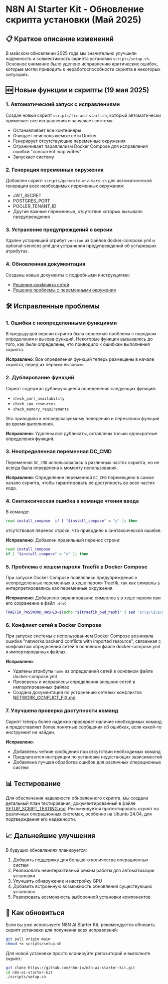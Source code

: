 # N8N AI Starter Kit - Обновление скрипта установки (Май 2025)

## 📋 Краткое описание изменений

В майском обновлении 2025 года мы значительно улучшили надежность и совместимость скрипта установки `scripts/setup.sh`. Основное внимание было уделено исправлению критических ошибок, которые могли приводить к неработоспособности скрипта в некоторых ситуациях.

## 🆕 Новые функции и скрипты (19 мая 2025)

### 1. Автоматический запуск с исправлениями

Создан новый скрипт `scripts/fix-and-start.sh`, который автоматически применяет все исправления и запускает систему:
- Останавливает все контейнеры
- Очищает неиспользуемые сети Docker
- Генерирует отсутствующие переменные окружения
- Ограничивает параллелизм Docker Compose для исправления ошибки "concurrent map writes"
- Запускает систему

### 2. Генерация переменных окружения

Добавлен скрипт `scripts/generate-env-vars.sh` для автоматической генерации всех необходимых переменных окружения:
- JWT_SECRET
- POSTGRES_PORT
- POOLER_TENANT_ID
- Другие важные переменные, отсутствие которых вызывало предупреждения

### 3. Устранение предупреждений о версии

Удален устаревший атрибут `version` из файлов docker-compose.yml и optional-services.yml для устранения предупреждений об устаревших атрибутах.

### 4. Обновленная документация

Созданы новые документы с подробными инструкциями:
- [Решение конфликта сетей](./NETWORK_CONFLICT_FIX.md)
- [Решение проблемы с переменными окружения](./ENV_VARIABLES_FIX.md)

## 🛠️ Исправленные проблемы

### 1. Ошибки с неопределенными функциями

В предыдущей версии скрипта была серьезная проблема с порядком определения и вызова функций. Некоторые функции вызывались до того, как были определены, что приводило к ошибкам выполнения скрипта.

**Исправлено**: Все определения функций теперь размещены в начале скрипта, перед их первым вызовом.

### 2. Дублирование функций

Скрипт содержал дублирующиеся определения следующих функций:
- `check_port_availability`
- `check_cpu_resources`
- `check_memory_requirements`

Это приводило к непредсказуемому поведению и перезаписи функций во время выполнения.

**Исправлено**: Удалены все дубликаты, оставлены только однократные определения функций.

### 3. Неопределенная переменная DC_CMD

Переменная `DC_CMD` использовалась в различных частях скрипта, но не всегда была определена к моменту использования.

**Исправлено**: Определение переменной `DC_CMD` перемещено в самое начало скрипта, чтобы гарантировать её доступность во всех частях кода.

### 4. Синтаксическая ошибка в команде чтения ввода

В команде:
```bash
read install_compose  if [ "$install_compose" = "y" ]; then
```
отсутствовал перенос строки, что приводило к синтаксической ошибке.

**Исправлено**: Добавлен правильный перенос строки:
```bash
read install_compose
if [ "$install_compose" = "y" ]; then
```

### 5. Проблема с хешем пароля Traefik в Docker Compose

При запуске Docker Compose появлялись предупреждения о неопределенных переменных в хеше пароля Traefik, так как символы `$` интерпретировались как переменные окружения.

**Исправлено**: Добавлено экранирование символов `$` в хеше пароля при его сохранении в файл `.env`:
```bash
TRAEFIK_PASSWORD_HASHED=$(echo "${traefik_pwd_hash}" | sed 's/\$/\$\$/g')
```

### 6. Конфликт сетей в Docker Compose

При запуске системы с использованием Docker Compose возникала ошибка "networks.backend conflicts with imported resource", связанная с конфликтом определений сетей в основном файле docker-compose.yml и импортированных файлах.

**Исправлено**: 
- Удалены атрибуты `name` из определений сетей в основном файле docker-compose.yml
- Проверены и исправлены определения внешних сетей в импортированных файлах
- Создана документация по устранению сетевых конфликтов [NETWORK_CONFLICT_FIX.md](./NETWORK_CONFLICT_FIX.md)

### 7. Улучшена проверка доступности команд

Скрипт теперь более надежно проверяет наличие необходимых команд и предоставляет более понятные сообщения об ошибках, если какой-то инструмент не найден.

**Исправлено**: 
- Добавлены четкие сообщения при отсутствии необходимых команд
- Предлагаются инструкции по установке недостающих зависимостей
- Добавлена лучшая обработка ошибок для различных операционных систем

## 📊 Тестирование

Для обеспечения надежности обновленного скрипта, мы создали детальный план тестирования, документированный в файле [SETUP_SCRIPT_TESTING.md](./SETUP_SCRIPT_TESTING.md). Рекомендуется протестировать скрипт на различных операционных системах, особенно на Ubuntu 24.04, для подтверждения его надежности.

## 📈 Дальнейшие улучшения

В будущих обновлениях планируется:

1. Добавить поддержку для большего количества операционных систем
2. Реализовать неинтерактивный режим работы для автоматизации установки
3. Улучшить обнаружение и настройку GPU
4. Добавить встроенную возможность обновления существующих установок
5. Реализовать возможность выборочной установки компонентов

## 🔄 Как обновиться

Если вы уже используете N8N AI Starter Kit, рекомендуется обновить скрипт установки для получения всех исправлений:

```bash
git pull origin main
chmod +x scripts/setup.sh
```

Для новой установки просто клонируйте репозиторий и выполните скрипт:

```bash
git clone https://github.com/n8n-io/n8n-ai-starter-kit.git
cd n8n-ai-starter-kit
./scripts/setup.sh
```
